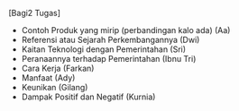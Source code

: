 [Bagi2 Tugas]

- Contoh Produk yang mirip (perbandingan kalo ada) (Aa)
- Referensi atau Sejarah Perkembangannya (Dwi)
- Kaitan Teknologi dengan Pemerintahan (Sri)
- Peranaannya terhadap Pemerintahan (Ibnu Tri)
- Cara Kerja (Farkan)
- Manfaat (Ady)
- Keunikan (Gilang)
- Dampak Positif dan Negatif (Kurnia)